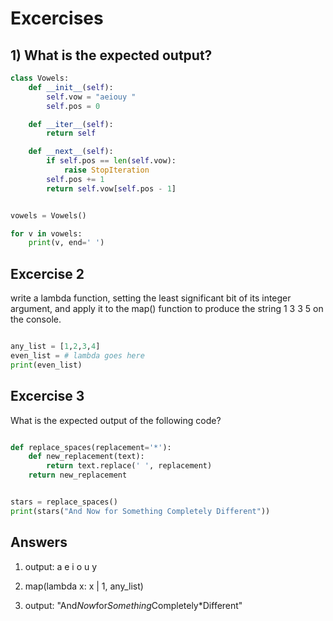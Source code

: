 # Excercises

## 1) What is the expected output?

```python
class Vowels:
    def __init__(self):
        self.vow = "aeiouy "  
        self.pos = 0

    def __iter__(self):
        return self

    def __next__(self):
        if self.pos == len(self.vow):
            raise StopIteration
        self.pos += 1
        return self.vow[self.pos - 1]


vowels = Vowels()

for v in vowels:
    print(v, end=' ')

```

## Excercise 2

write a lambda function, setting the least significant bit of its integer argument, and apply it to the map() function to produce the string 1 3 3 5 on the console.

```python

any_list = [1,2,3,4]
even_list = # lambda goes here
print(even_list)

```

## Excercise 3

What is the expected output of the following code?

```python

def replace_spaces(replacement='*'):
    def new_replacement(text):
        return text.replace(' ', replacement)
    return new_replacement


stars = replace_spaces()
print(stars("And Now for Something Completely Different"))

```


## Answers

1) output: a e i o u y

2) map(lambda x: x | 1, any_list)

3) output: "And*Now*for*Something*Completely*Different"
